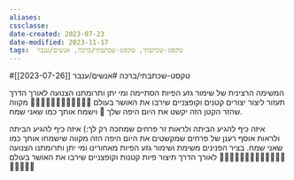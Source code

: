 ```yaml
---
aliases: 
cssclasse: 
date-created: 2023-07-23
date-modified: 2023-11-17
tags:  טקסט-שכתבתי, טקסט-שכתבתי/ברכה, אנשים/ענבר
---
```


 #טקסט-שכתבתי/ברכה #אנשים/ענבר [[2023-07-26]]
 
המשימה  הרצינית של שימור גזע הפיות הסתיימה ומי יתן ותרומתנו הצנועה לאורך הדרך תעזור ליצור יצורים קטנים וקופצניים שירבו את האושר בעולם 🦪🦪🦪🦪🦪🦪🦪🦪🦪🦪🦪🦪 מקווה שהזר הקטן הזה יקשט את היום היפה שלך 🎋 וישמח אותך כמו שאני שמח.

איזה כיף להגיע הביתה ולראות זר פרחים שמחכה רק לך:)
איזה כיף להגיע הביתה ולראות אוסף רענן של פרחים שמקשטים את היום היפה הזה מקווה שישמחו אותך כמו שאני שמח.  בציר הפנינים משימת  ושימור גזע הפיות מאחורינו ומי יתן ותרומתנו הצנועה לאורך הדרך תיצור פיות קטנות וקופצניים שירבו את האושר בעולם 🦪🦪🦪🦪🦪🦪🦪🦪🦪🦪🦪🦪🦪🦪🦪🦪🦪🦪
